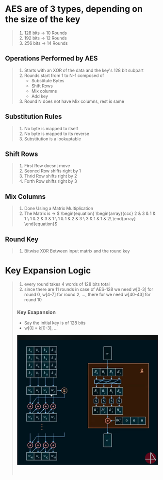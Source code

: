 # AES are of 3 types, depending on the size of the key
> 1) 128 bits -> 10 Rounds
> 2) 192 bits -> 12 Rounds
> 3) 256 bits -> 14 Rounds

## Operations Performed by AES
> 1) Starts with an XOR of the data and the key's 128 bit subpart
> 2) Rounds start from 1 to N-1 composed of
>       - Substitute Bytes
>       - Shift Rows
>       - Mix columns
>       - Add key
> 3) Round N does not have Mix columns, rest is same

## Substitution Rules

> 1) No byte is mapped to itself
> 2) No byte is mapped to its reverse
> 3) Substitution is a lookuptable

## Shift Rows

> 1) First Row doesnt move
> 2) Seoncd Row shifts right by 1
> 3) Thrid Row shifts right by 2
> 4) Forth Row shifts right by 3

## Mix Columns

> 1) Done Using a Matrix Multiplication
> 2) The Matrix is ->
> $
> \begin{equation}
> \begin{array}{ccc}
> 2 & 3 & 1 & 1 \\
> 1 & 2 & 3 & 1 \\
> 1 & 1 & 2 & 3 \\
> 3 & 1 & 1 & 2\\
> \end{array}
> \end{equation}$

## Round Key

> 1) Bitwise XOR Between input matrix and the round key


# Key Expansion Logic

> 1) every round takes 4 words of 128 bits total
> 2) since there are 11 rounds in case of AES-128 we need w[0-3] for round 0, w[4-7] for round 2, ..., there for we need w[40-43] for round 10
> ### Key Exapansion
> - Say the initial key is of 128 bits
> - w[0] = k[0-3], ...
>
> ![AES Key Exapansion Image](images\KeyExpansion.png)
> <p style = "color: rgba(256, 256, 256, 0.2)">Courtesy (Neso Academy)</p>